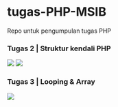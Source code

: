 ﻿# tugas-PHP-MSIB
 Repo untuk pengumpulan tugas PHP
 
 <h3>Tugas 2 | Struktur kendali PHP</h3>
 
 <img src="https://user-images.githubusercontent.com/81398442/192678298-31b4e43c-9aa2-4728-a087-f0d5be59d628.PNG">
 <img src="https://user-images.githubusercontent.com/81398442/192678304-b4f465de-d3d0-4b28-b6b4-7232c535d033.PNG">

<h3>Tugas 3 | Looping & Array</h3>

<img src="https://user-images.githubusercontent.com/81398442/193168064-a05a4e41-0823-4b2d-a00b-1e30f9b596d1.PNG">
